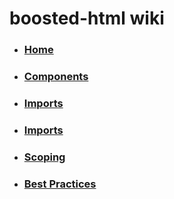 # boosted-html wiki

- ### [Home](https://github.com/andrealicheri/boosted-html/wiki)
- ### [Components](https://github.com/andrealicheri/boosted-html/wiki/Components)
- ### [Imports](https://github.com/andrealicheri/boosted-html/wiki/Imports)
- ### [Imports](https://github.com/andrealicheri/boosted-html/wiki/Interactivity)
- ### [Scoping](https://github.com/andrealicheri/boosted-html/wiki/Scoping)
- ### [Best Practices](https://github.com/andrealicheri/boosted-html/wiki/Best-Practices)